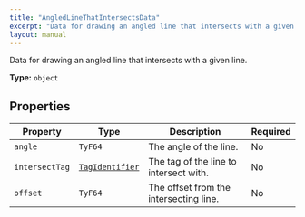 ```yaml
---
title: "AngledLineThatIntersectsData"
excerpt: "Data for drawing an angled line that intersects with a given line."
layout: manual
---
```


Data for drawing an angled line that intersects with a given line.

**Type:** `object`





## Properties

| Property | Type | Description | Required |
|----------|------|-------------|----------|
| `angle` |`TyF64`| The angle of the line. | No |
| `intersectTag` |[`TagIdentifier`](/docs/kcl/types#tag-identifier)| The tag of the line to intersect with. | No |
| `offset` |`TyF64`| The offset from the intersecting line. | No |


